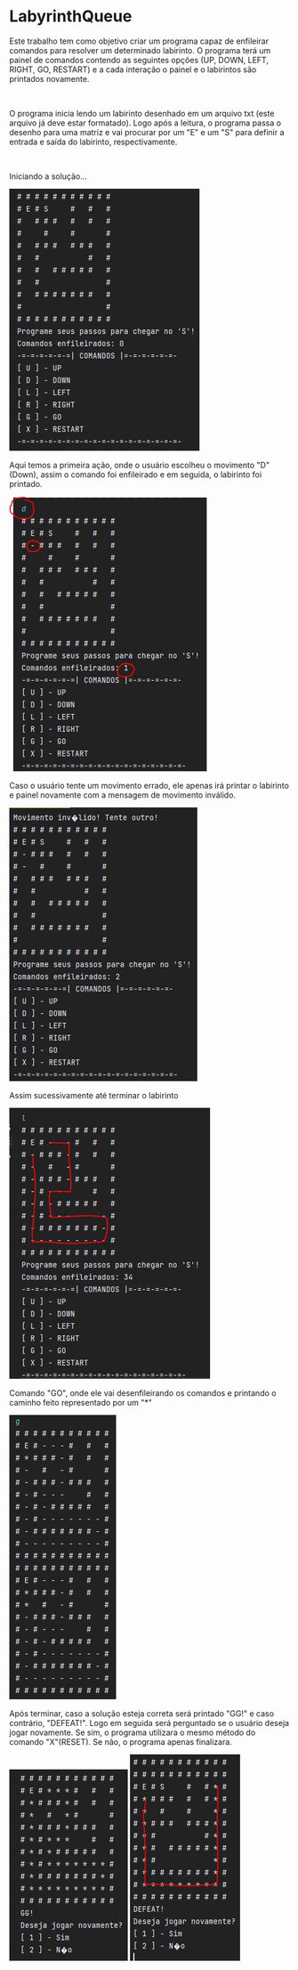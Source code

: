 # LabyrinthQueue

<p>Este trabalho tem como objetivo criar um programa capaz de enfileirar comandos para resolver um determinado labirinto.
   O programa terá um painel de comandos contendo as seguintes opções (UP, DOWN, LEFT, RIGHT, GO, RESTART) e a cada interação
   o painel e o labirintos são printados novamente.
</p><br>

<p>O programa inicia lendo um labirinto desenhado em um arquivo txt (este arquivo já deve estar formatado). Logo após a leitura, o 
programa passa o desenho para uma matriz e vai procurar por um "E" e um "S" para definir a entrada e saída do labirinto, respectivamente.</p>
<br>

<p> Iniciando a solução...</p>
<img src="https://github.com/LucasYanaga/LabyrinthQueue/blob/master/images/img1.PNG">
<br>

<p>Aqui temos a primeira ação, onde o usuário escolheu o movimento "D"(Down), assim o comando foi enfileirado e em seguida,
   o labirinto foi printado. 
</p>
<img src="https://github.com/LucasYanaga/LabyrinthQueue/blob/master/images/img2.PNG">
<br>

<p>Caso o usuário tente um movimento errado, ele apenas irá printar o labirinto e painel novamente com a mensagem de movimento inválido.</p>
<img src="https://github.com/LucasYanaga/LabyrinthQueue/blob/master/images/img6.PNG">
<br>

<p>Assim sucessivamente até terminar o labirinto</p>
<img src="https://github.com/LucasYanaga/LabyrinthQueue/blob/master/images/img3.PNG">

<p>Comando "GO", onde ele vai desenfileirando os comandos e printando o caminho feito representado por um "*"</p>
<img src="https://github.com/LucasYanaga/LabyrinthQueue/blob/master/images/img4.PNG">

<p>Após terminar, caso a solução esteja correta será printado "GG!" e caso contrário, "DEFEAT!". Logo em seguida será perguntado se o usuário
deseja jogar novamente. Se sim, o programa utilizara o mesmo método do comando "X"(RESET). Se não, o programa apenas finalizara. 
</p>
<img src="https://github.com/LucasYanaga/LabyrinthQueue/blob/master/images/img5.PNG">
<img src="https://github.com/LucasYanaga/LabyrinthQueue/blob/master/images/img7.PNG">



